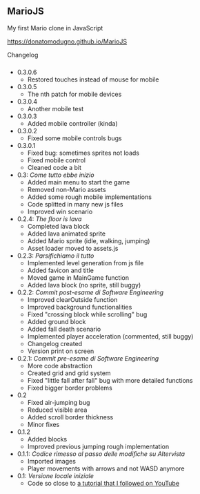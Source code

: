 MarioJS
---
My first Mario clone in JavaScript

https://donatomodugno.github.io/MarioJS

Changelog
###
* 0.3.0.6
    - Restored touches instead of mouse for mobile
* 0.3.0.5
    - The nth patch for mobile devices
* 0.3.0.4
    - Another mobile test
* 0.3.0.3
    - Added mobile controller (kinda)
* 0.3.0.2
    - Fixed some mobile controls bugs
* 0.3.0.1
    - Fixed bug: sometimes sprites not loads
    - Fixed mobile control
    - Cleaned code a bit
* 0.3: _Come tutto ebbe inizio_
    - Added main menu to start the game
    - Removed non-Mario assets
    - Added some rough mobile implementations
    - Code splitted in many new js files
    - Improved win scenario
* 0.2.4: _The floor is lava_
    - Completed lava block
    - Added lava animated sprite
    - Added Mario sprite (idle, walking, jumping)
    - Asset loader moved to assets.js
* 0.2.3: _Parsifichiamo il tutto_
    - Implemented level generation from js file
    - Added favicon and title
    - Moved game in MainGame function
    - Added lava block (no sprite, still buggy)
* 0.2.2: _Commit post-esame di Software Engineering_
    - Improved clearOutside function
    - Improved background functionalities
    - Fixed "crossing block while scrolling" bug
    - Added ground block
    - Added fall death scenario
    - Implemented player acceleration (commented, still buggy)
    - Changelog created
    - Version print on screen
* 0.2.1: _Commit pre-esame di Software Engineering_
    - More code abstraction
    - Created grid and grid system
    - Fixed "little fall after fall" bug with more detailed functions
    - Fixed bigger border problems
* 0.2
    - Fixed air-jumping bug
    - Reduced visible area
    - Added scroll border thickness
    - Minor fixes
* 0.1.2
    - Added blocks
    - Improved previous jumping rough implementation
* 0.1.1: _Codice rimesso al passo delle modifiche su Altervista_
    - Imported images
    - Player movements with arrows and not WASD anymore
* 0.1: _Versione locale iniziale_
    - Code so close to [a tutorial that I followed on YouTube](https://www.youtube.com/watch?v=4q2vvZn5aoo)